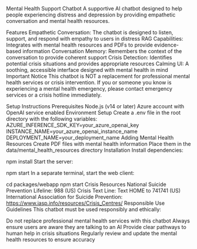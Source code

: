 Mental Health Support Chatbot
A supportive AI chatbot designed to help people experiencing distress and depression by providing empathetic conversation and mental health resources.

Features
Empathetic Conversation: The chatbot is designed to listen, support, and respond with empathy to users in distress
RAG Capabilities: Integrates with mental health resources and PDFs to provide evidence-based information
Conversation Memory: Remembers the context of the conversation to provide coherent support
Crisis Detection: Identifies potential crisis situations and provides appropriate resources
Calming UI: A soothing, accessible interface designed with mental health in mind
Important Notice
This chatbot is NOT a replacement for professional mental health services or crisis intervention. If you or someone you know is experiencing a mental health emergency, please contact emergency services or a crisis hotline immediately.

Setup Instructions
Prerequisites
Node.js (v14 or later)
Azure account with OpenAI service enabled
Environment Setup
Create a .env file in the root directory with the following variables:
AZURE_INFERENCE_SDK_KEY=your_azure_openai_key
INSTANCE_NAME=your_azure_openai_instance_name
DEPLOYMENT_NAME=your_deployment_name
Adding Mental Health Resources
Create PDF files with mental health information
Place them in the data/mental_health_resources directory
Installation
Install dependencies:

npm install
Start the server:

npm start
In a separate terminal, start the web client:

cd packages/webapp
npm start
Crisis Resources
National Suicide Prevention Lifeline: 988 (US)
Crisis Text Line: Text HOME to 741741 (US)
International Association for Suicide Prevention: https://www.iasp.info/resources/Crisis_Centres/
Responsible Use Guidelines
This chatbot must be used responsibly and ethically:

Do not replace professional mental health services with this chatbot
Always ensure users are aware they are talking to an AI
Provide clear pathways to human help in crisis situations
Regularly review and update the mental health resources to ensure accuracy
